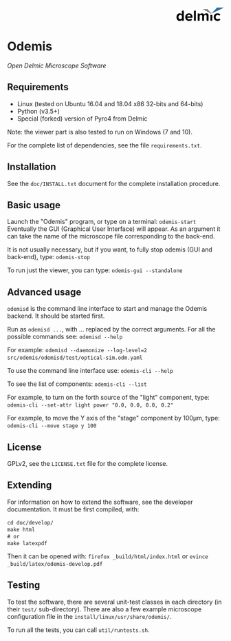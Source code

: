<p align="right">
  <img  src="./src/odemis/gui/img/logo_h30.png">
</p>

# Odemis
*Open Delmic Microscope Software*

## Requirements
* Linux (tested on Ubuntu 16.04 and 18.04 x86 32-bits and 64-bits)
* Python (v3.5+)
* Special (forked) version of Pyro4 from Delmic

Note: the viewer part is also tested to run on Windows (7 and 10).

For the complete list of dependencies, see the file `requirements.txt`.

## Installation
See the `doc/INSTALL.txt` document for the complete installation procedure.

## Basic usage
Launch the "Odemis" program, or type on a terminal:
`odemis-start`
Eventually the GUI (Graphical User Interface) will appear.
As an argument it can take the name of the microscope file corresponding to the back-end.

It is not usually necessary, but if you want, to fully stop odemis (GUI and back-end), type:
`odemis-stop`


To run just the viewer, you can type:
`odemis-gui --standalone`

## Advanced usage
`odemisd` is the command line interface to start and manage the Odemis backend. It should be started first.

Run as `odemisd ...`, with ... replaced by the correct arguments. For all the
possible commands see:
`odemisd --help`

For example:
`odemisd --daemonize --log-level=2 src/odemis/odemisd/test/optical-sim.odm.yaml`



To use the command line interface use:
`odemis-cli --help`

To see the list of components:
`odemis-cli --list`

For example, to turn on the forth source of the "light" component, type:
`odemis-cli --set-attr light power "0.0, 0.0, 0.0, 0.2"`

For example, to move the Y axis of the "stage" component by 100µm, type:
`odemis-cli --move stage y 100`


## License
GPLv2, see the `LICENSE.txt` file for the complete license.

## Extending
For information on how to extend the software, see the developer documentation.
It must be first compiled, with:
```
cd doc/develop/
make html
# or
make latexpdf
```
Then it can be opened with: 
`firefox _build/html/index.html`
or
`evince _build/latex/odemis-develop.pdf`

## Testing
To test the software, there are several unit-test classes in each directory (in their `test/` sub-directory). There are also a few example microscope configuration file in the `install/linux/usr/share/odemis/`.

To run all the tests, you can call `util/runtests.sh`.
